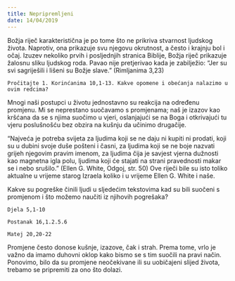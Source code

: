 ```yaml
---
title: Nepripremljeni
date: 14/04/2019
---
```


Božja riječ karakteristična je po tome što ne prikriva stvarnost ljudskog života. Naprotiv, ona prikazuje svu njegovu okrutnost, a često i krajnju bol i očaj. Izuzev nekoliko prvih i posljednjih stranica Biblije, Božja riječ prikazuje žalosnu sliku ljudskog roda. Pavao nije pretjerivao kada je zabilježio: “Jer su svi sagriješili i lišeni su Božje slave.” (Rimljanima 3,23)

`Pročitajte 1. Korinćanima 10,1-13. Kakve opomene i obećanja nalazimo u ovim redcima?`

Mnogi naši postupci u životu jednostavno su reakcija na određenu promjenu. Mi se neprestano suočavamo s promjenama; naš je izazov kao kršćana da se s njima suočimo u vjeri, oslanjajući se na Boga i otkrivajući tu vjeru poslušnošću bez obzira na kušnju da učinimo drugačije.

“Najveća je potreba svijeta za ljudima koji se ne daju ni kupiti ni prodati, koji su u dubini svoje duše pošteni i časni, za ljudima koji se ne boje nazvati grijeh njegovim pravim imenom, za ljudima čija je savjest vjerna dužnosti kao magnetna igla polu, ljudima koji će stajati na strani pravednosti makar se i nebo srušilo.” (Ellen G. White, Odgoj, str. 50) Ove riječi bile su isto toliko aktualne u vrijeme starog Izraela koliko i u vrijeme Ellen G. White i naše.

Kakve su pogreške činili ljudi u sljedećim tekstovima kad su bili suočeni s promjenom i što možemo naučiti iz njihovih pogrešaka?

`Djela 5,1-10 `

`Postanak 16,1.2.5.6`

`Matej 20,20-22`

Promjene često donose kušnje, izazove, čak i strah. Prema tome, vrlo je važno da imamo duhovni oklop kako bismo se s tim suočili na pravi način. Ponovimo, bilo da su promjene neočekivane ili su uobičajeni slijed života, trebamo se pripremiti za ono što dolazi.
